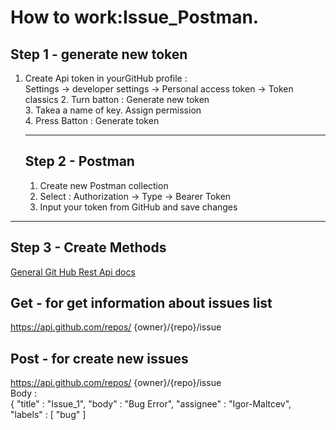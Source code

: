 # How to work:Issue_Postman.
## Step 1 - generate new token
1. Create Api token in yourGitHub profile : <br/>
   Settings -> developer settings -> Personal access token -> Token classics
   2. Turn batton : Generate new token <br/>
   3. Takea a name of key. Assign permission <br/>
   4. Press Batton : Generate token
  
   ---
   ## Step 2 - Postman
   1. Create new Postman collection
   2. Select : Authorization -> Type -> Bearer Token
   3. Input your token from GitHub and save changes
      
  ---
  ## Step 3 - Create Methods
  [General Git Hub Rest Api docs](https://docs.github.com/en/rest/issues/issues?apiVersion=2022-11-28#about-issues)
  ## Get - for get information about issues list <br/>
  https://api.github.com/repos/      {owner}/{repo}/issue <br/>
  ## Post - for create new issues  <br/>
  https://api.github.com/repos/      {owner}/{repo}/issue <br/>
 Body :<br/>
  {
    "title" : "Issue_1",
    "body" : "Bug Error",
    "assignee" : "Igor-Maltcev",
    "labels" : [
        "bug"
        ]
  
  


